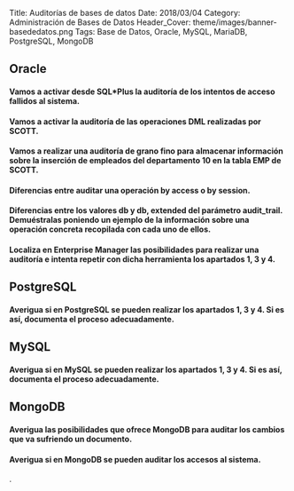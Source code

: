 Title: Auditorías de bases de datos
Date: 2018/03/04
Category: Administración de Bases de Datos
Header_Cover: theme/images/banner-basededatos.png
Tags: Base de Datos, Oracle, MySQL, MariaDB, PostgreSQL, MongoDB

## Oracle

#### Vamos a activar desde SQL*Plus la auditoría de los intentos de acceso fallidos al sistema.


#### Vamos a activar la auditoría de las operaciones DML realizadas por SCOTT.


#### Vamos a realizar una auditoría de grano fino para almacenar información sobre la inserción de empleados del departamento 10 en la tabla EMP de SCOTT.


#### Diferencias entre auditar una operación by access o by session.


#### Diferencias entre los valores db y db, extended del parámetro audit_trail. Demuéstralas poniendo un ejemplo de la información sobre una operación concreta recopilada con cada uno de ellos.


#### Localiza en Enterprise Manager las posibilidades para realizar una auditoría e intenta repetir con dicha herramienta los apartados 1, 3 y 4.































## PostgreSQL

#### Averigua si en PostgreSQL se pueden realizar los apartados 1, 3 y 4. Si es así, documenta el proceso adecuadamente.




## MySQL

#### Averigua si en MySQL se pueden realizar los apartados 1, 3 y 4. Si es así, documenta el proceso adecuadamente.




## MongoDB

#### Averigua las posibilidades que ofrece MongoDB para auditar los cambios que va sufriendo un documento.


#### Averigua si en MongoDB se pueden auditar los accesos al sistema.




















.
